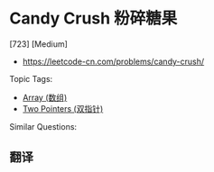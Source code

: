 # Candy Crush 粉碎糖果

[723] [Medium]

- https://leetcode-cn.com/problems/candy-crush/

Topic Tags:

- [Array (数组)](https://leetcode-cn.com/tag/array/)
- [Two Pointers (双指针)](https://leetcode-cn.com/tag/two-pointers/)

Similar Questions:

## 翻译
